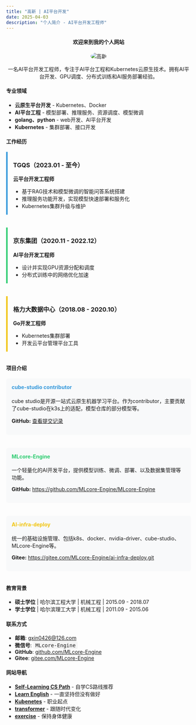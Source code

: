 ```yaml
---
title: "高新 | AI平台开发"
date: 2025-04-03
description: "个人简介 - AI平台开发工程师"
---
```


<h4 style="text-align:center;">欢迎来到我的个人网站</h4>

<div style="text-align:center; margin:15px 0;">
  <img src="/home/me.png" alt="高新" style="max-width:200px; border-radius:50%;">
</div>

<div style="text-align:center;"> 一名AI平台开发工程师，专注于AI平台工程和Kubernetes云原生技术。拥有AI平台开发、GPU调度、分布式训练和AI服务部署经验。</div>

#### 专业领域

- **云原生平台开发** - Kubernetes、Docker
- **AI平台工程** - 模型部署、推理服务、资源调度、模型微调
- **golang、python** - web开发、AI平台开发
- **Kubernetes** - 集群部署、接口开发

#### 工作经历

<div style="display:flex; flex-wrap:wrap; justify-content:space-between; gap:20px;">
  <div style="flex:1; min-width:270px; border-left:4px solid #3498db; padding-left:15px; margin-bottom:15px;">
    <h3>TGQS（2023.01 - 至今）</h3>
    <p><strong>云平台开发工程师</strong></p>
    <ul>
      <li>基于RAG技术和模型微调的智能问答系统搭建</li>
      <li>推理服务功能开发，实现模型快速部署和服务化</li>
      <li>Kubernetes集群升级与维护</li>
    </ul>
  </div>
  
  <div style="flex:1; min-width:270px; border-left:4px solid #2ecc71; padding-left:15px; margin-bottom:15px;">
    <h3>京东集团（2020.11 - 2022.12）</h3>
    <p><strong>AI平台开发工程师</strong></p>
    <ul>
      <li>设计并实现GPU资源分配和调度</li>
      <li>分布式训练中的网络优化加速</li>
    </ul>
  </div>
  
  <div style="flex:1; min-width:300px; border-left:4px solid #f1c40f; padding-left:15px; margin-bottom:15px;">
    <h3>格力大数据中心（2018.08 - 2020.10）</h3>
    <p><strong>Go开发工程师</strong></p>
    <ul>
      <li>Kubernetes集群部署</li>
      <li>开发云平台管理平台工具</li>
    </ul>
  </div>
</div>

#### 项目介绍

<div style="display:flex; flex-wrap:wrap; justify-content:space-between; gap:20px;">
  <div style="flex:1; min-width:300px; background:#f8f9fa; border-radius:6px; padding:15px; margin-bottom:15px;">
    <h4 style="margin-top:0; color:#3498db;">cube-studio contributor</h4>
    <p>cube studio是开源一站式云原生机器学习平台。作为contributor，主要贡献了cube-studio在k3s上的适配，模型仓库的部分模型等。</p>
    <p><strong>GitHub:</strong> <a href="https://github.com/tencentmusic/cube-studio/commits?author=gxin0426" target="_blank">查看提交记录</a></p>
  </div>
  
  <div style="flex:1; min-width:300px; background:#f8f9fa; border-radius:6px; padding:15px; margin-bottom:15px;">
    <h4 style="margin-top:0; color:#2ecc71;">MLcore-Engine</h4>
    <p>一个轻量化的AI开发平台，提供模型训练、微调、部署、以及数据集管理等功能。</p>
    <p><strong>GitHub:</strong> <a href="https://github.com/MLcore-Engine/MLcore-Engine" target="_blank">https://github.com/MLcore-Engine/MLcore-Engine</a></p>
  </div>
  
  <div style="flex:1; min-width:300px; background:#f8f9fa; border-radius:6px; padding:15px; margin-bottom:15px;">
    <h4 style="margin-top:0; color:#f1c40f;">AI-infra-deploy</h4>
    <p>统一的基础设施管理、包括k8s、docker、nvidia-driver、cube-studio、MLcore-Engine等。</p>
    <p><strong>Gitee:</strong> <a href="https://gitee.com/MLcore-Engine/ai-infra-deploy.git" target="_blank">https://gitee.com/MLcore-Engine/ai-infra-deploy.git</a></p>
  </div>
</div>

#### 教育背景

- **硕士学位** | 哈尔滨工程大学 | 机械工程 | 2015.09 - 2018.07
- **学士学位** | 哈尔滨理工大学 | 机械工程 | 2011.09 - 2015.06


#### 联系方式

- **邮箱**: [gxin0426@126.com](mailto:gxin0426@126.com)
- **微信号**: <span style="font-family:monospace; background-color:#f5f5f5; padding:2px 6px; border-radius:3px;">MLcore-Engine</span>
- **GitHub**: [github.com/MLcore-Engine](https://github.com/MLcore-Engine)
- **Gitee**: [gitee.com/MLcore-Engine](https://gitee.com/MLcore-Engine)

#### 网站导航

- [**Self-Learning CS Path**](/learn_cs/) - 自学CS路线推荐
- [**Learn English**](/learn_english/) - 一直坚持但没有做好
- [**Kubenetes**](/kubernetes/) - 职业起点
- [**transformer**](/transformer/) - 跟随时代变化
- [**exercise**](/exercise/) - 保持身体健康 